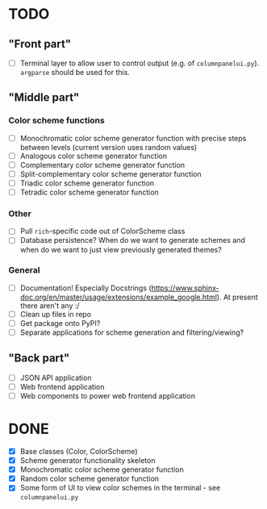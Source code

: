 # TODO

## "Front part"

- [ ] Terminal layer to allow user to control output (e.g. of `columnpanelui.py`). `argparse` should be used for this.

## "Middle part"

### Color scheme functions

- [ ] Monochromatic color scheme generator function with precise steps between levels (current version uses random values)
- [ ] Analogous color scheme generator function
- [ ] Complementary color scheme generator function
- [ ] Split-complementary color scheme generator function
- [ ] Triadic color scheme generator function
- [ ] Tetradic color scheme generator function

### Other

- [ ] Pull `rich`-specific code out of ColorScheme class
- [ ] Database persistence? When do we want to generate schemes and when do we want to just view previously generated themes?

### General

- [ ] Documentation! Especially Docstrings (https://www.sphinx-doc.org/en/master/usage/extensions/example_google.html). At present there aren't any :/
- [ ] Clean up files in repo
- [ ] Get package onto PyPI?
- [ ] Separate applications for scheme generation and filtering/viewing?

## "Back part"

- [ ] JSON API application
- [ ] Web frontend application
- [ ] Web components to power web frontend application

# DONE

- [x] Base classes (Color, ColorScheme)
- [x] Scheme generator functionality skeleton
- [x] Monochromatic color scheme generator function
- [x] Random color scheme generator function
- [x] Some form of UI to view color schemes in the terminal - see `columnpanelui.py`
